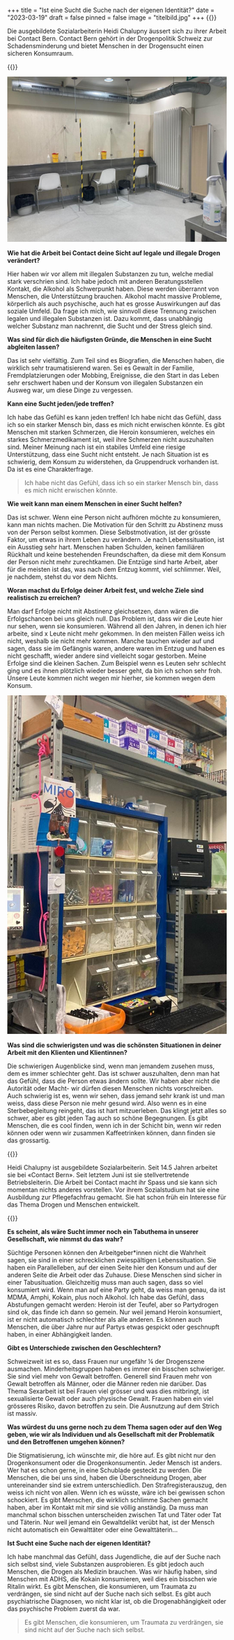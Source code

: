 +++
title = "Ist eine Sucht die Suche nach der eigenen Identität?"
date = "2023-03-19"
draft = false
pinned = false
image = "titelbild.jpg"
+++
{{<lead>}}

Die ausgebildete Sozialarbeiterin Heidi Chalupny äussert sich zu ihrer Arbeit bei Contact Bern. Contact Bern gehört in der Drogenpolitik Schweiz zur Schadensminderung und bietet Menschen in der Drogensucht einen sicheren Konsumraum.

{{</lead>}}

![Raum für selbstständige intravenöse Injektionen](bild-2.jpg)

**Wie hat die Arbeit bei Contact deine Sicht auf legale und illegale Drogen verändert?** 

Hier haben wir vor allem mit illegalen Substanzen zu tun, welche medial stark verschrien sind. Ich habe jedoch mit anderen Beratungsstellen Kontakt, die Alkohol als Schwerpunkt haben. Diese werden überrannt von Menschen, die Unterstützung brauchen. Alkohol macht massive Probleme, körperlich als auch psychische, auch hat es grosse Auswirkungen auf das soziale Umfeld. Da frage ich mich, wie sinnvoll diese Trennung zwischen legalen und illegalen Substanzen ist. Dazu kommt, dass unabhängig welcher Substanz man nachrennt, die Sucht und der Stress gleich sind. 

**Was sind für dich die häufigsten Gründe, die Menschen in eine Sucht abgleiten lassen?**

Das ist sehr vielfältig. Zum Teil sind es Biografien, die Menschen haben, die wirklich sehr traumatisierend waren. Sei es Gewalt in der Familie, Fremdplatzierungen oder Mobbing, Ereignisse, die den Start in das Leben sehr erschwert haben und der Konsum von illegalen Substanzen ein Ausweg war, um diese Dinge zu vergessen. 

**Kann eine Sucht jeden/jede treffen?** 

Ich habe das Gefühl es kann jeden treffen! Ich habe nicht das Gefühl, dass ich so ein starker Mensch bin, dass es mich nicht erwischen könnte. Es gibt Menschen mit starken Schmerzen, die Heroin konsumieren, welches ein starkes Schmerzmedikament ist, weil ihre Schmerzen nicht auszuhalten sind. Meiner Meinung nach ist ein stabiles Umfeld eine riesige Unterstützung, dass eine Sucht nicht entsteht. Je nach Situation ist es schwierig, dem Konsum zu widerstehen, da Gruppendruck vorhanden ist. Da ist es eine Charakterfrage. 

> Ich habe nicht das Gefühl, dass ich so ein starker Mensch bin, dass es mich nicht erwischen könnte.

**Wie weit kann man einem Menschen in einer Sucht helfen?** 

Das ist schwer. Wenn eine Person nicht aufhören möchte zu konsumieren, kann man nichts machen. Die Motivation für den Schritt zu Abstinenz muss von der Person selbst kommen. Diese Selbstmotivation, ist der grösste Faktor, um etwas in ihrem Leben zu verändern. Je nach Lebenssituation, ist ein Ausstieg sehr hart. Menschen haben Schulden, keinen familiären Rückhalt und keine bestehenden Freundschaften, da diese mit dem Konsum der Person nicht mehr zurechtkamen. Die Entzüge sind harte Arbeit, aber für die meisten ist das, was nach dem Entzug kommt, viel schlimmer. Weil, je nachdem, stehst du vor dem Nichts.

 **Woran machst du Erfolge deiner Arbeit fest, und welche Ziele sind realistisch zu erreichen?** 

Man darf Erfolge nicht mit Abstinenz gleichsetzen, dann wären die Erfolgschancen bei uns gleich null. Das Problem ist, dass wir die Leute hier nur sehen, wenn sie konsumieren. Während all den Jahren, in denen ich hier arbeite, sind x Leute nicht mehr gekommen. In den meisten Fällen weiss ich nicht, weshalb sie nicht mehr kommen. Manche tauchen wieder auf und sagen, dass sie im Gefängnis waren, andere waren im Entzug und haben es nicht geschafft, wieder andere sind vielleicht sogar gestorben. Meine Erfolge sind die kleinen Sachen. Zum Beispiel wenn es Leuten sehr schlecht ging und es ihnen plötzlich wieder besser geht, da bin ich schon sehr froh. Unsere Leute kommen nicht wegen mir hierher, sie kommen wegen dem Konsum.

![Ausgabe der sterilen Konsummaterialien ](bild-1.jpg)

**Was sind die schwierigsten und was die schönsten Situationen in deiner Arbeit mit den Klienten und Klientinnen?**

Die schwierigen Augenblicke sind, wenn man jemandem zusehen muss, dem es immer schlechter geht. Das ist schwer auszuhalten, denn man hat das Gefühl, dass die Person etwas ändern sollte. Wir haben aber nicht die Autorität oder Macht- wir dürfen diesen Menschen nichts vorschreiben. Auch schwierig ist es, wenn wir sehen, dass jemand sehr krank ist und man weiss, dass diese Person nie mehr gesund wird. Also wenn es in eine Sterbebegleitung reingeht, das ist hart mitzuerleben. Das klingt jetzt alles so schwer, aber es gibt jeden Tag auch so schöne Begegnungen. Es gibt Menschen, die es cool finden, wenn ich in der Schicht bin, wenn wir reden können oder wenn wir zusammen Kaffeetrinken können, dann finden sie das grossartig. 

{{<box>}}

Heidi Chalupny ist ausgebildete Sozialarbeiterin. Seit 14.5 Jahren arbeitet sie bei «Contact Bern». Seit letztem Juni ist sie stellvertretende Betriebsleiterin. Die Arbeit bei Contact macht ihr Spass und sie kann sich momentan nichts anderes vorstellen. Vor ihrem Sozialstudium hat sie eine Ausbildung zur Pflegefachfrau gemacht. Sie hat schon früh ein Interesse für das Thema Drogen und Menschen entwickelt.

{{</box>}}

**Es scheint, als wäre Sucht immer noch ein Tabuthema in unserer Gesellschaft, wie nimmst du das wahr?** 

Süchtige Personen können den Arbeitgeber*innen nicht die Wahrheit sagen, sie sind in einer schrecklichen zwiespältigen Lebenssituation. Sie haben ein Parallelleben, auf der einen Seite hier den Konsum und auf der anderen Seite die Arbeit oder das Zuhause. Diese Menschen sind sicher in einer Tabusituation. Gleichzeitig muss man auch sagen, dass so viel konsumiert wird. Wenn man auf eine Party geht, da weiss man genau, da ist MDMA, Amphi, Kokain, plus noch Alkohol. Ich habe das Gefühl, dass Abstufungen gemacht werden: Heroin ist der Teufel, aber so Partydrogen sind ok, das finde ich dann so gemein. Nur weil jemand Heroin konsumiert, ist er nicht automatisch schlechter als alle anderen. Es können auch Menschen, die über Jahre nur auf Partys etwas gespickt oder geschnupft haben, in einer Abhängigkeit landen.

**Gibt es Unterschiede zwischen den Geschlechtern?** 

Schweizweit ist es so, dass Frauen nur ungefähr ¼ der Drogenszene ausmachen. Minderheitsgruppen haben es immer ein bisschen schwieriger. Sie sind viel mehr von Gewalt betroffen. Generell sind Frauen mehr von Gewalt betroffen als Männer, oder die Männer reden nie darüber. Das Thema Sexarbeit ist bei Frauen viel grösser und was dies mitbringt, ist sexualisierte Gewalt oder auch physische Gewalt. Frauen haben ein viel grösseres Risiko, davon betroffen zu sein. Die Ausnutzung auf dem Strich ist massiv. 

**Was würdest du uns gerne noch zu dem Thema sagen oder auf den Weg geben, wie wir als Individuen und als Gesellschaft mit der Problematik und den Betroffenen umgehen können?** 

Die Stigmatisierung, ich wünschte mir, die höre auf. Es gibt nicht nur den Drogenkonsument oder die Drogenkonsumentin. Jeder Mensch ist anders. Wer hat es schon gerne, in eine Schublade gesteckt zu werden. Die Menschen, die bei uns sind, haben die Überschneidung Drogen, aber untereinander sind sie extrem unterschiedlich. Den Strafregisterauszug, den weiss ich nicht von allen. Wenn ich es wüsste, wäre ich bei gewissen schon schockiert. Es gibt Menschen, die wirklich schlimme Sachen gemacht haben, aber im Kontakt mit mir sind sie völlig anständig. Da muss man manchmal schon bisschen unterscheiden zwischen Tat und Täter oder Tat und Täterin. Nur weil jemand ein Gewaltdelikt verübt hat, ist der Mensch nicht automatisch ein Gewalttäter oder eine Gewalttäterin… 

**Ist Sucht eine Suche nach der eigenen Identität?** 

Ich habe manchmal das Gefühl, dass Jugendliche, die auf der Suche nach sich selbst sind, viele Substanzen ausprobieren. Es gibt jedoch auch Menschen, die Drogen als Medizin brauchen. Was wir häufig haben, sind Menschen mit ADHS, die Kokain konsumieren, weil dies ein bisschen wie Ritalin wirkt. Es gibt Menschen, die konsumieren, um Traumata zu verdrängen, sie sind nicht auf der Suche nach sich selbst. Es gibt auch psychiatrische Diagnosen, wo nicht klar ist, ob die Drogenabhängigkeit oder das psychische Problem zuerst da war.

> Es gibt Menschen, die konsumieren, um Traumata zu verdrängen, sie sind nicht auf der Suche nach sich selbst.